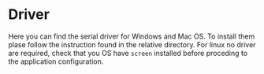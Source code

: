 # Driver

Here you can find the serial driver for Windows and Mac OS. To install them plase follow the instruction found in the relative directory. For linux no driver are required, check that you OS have `screen` installed before proceding to the application configuration.